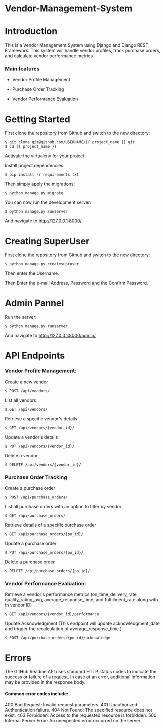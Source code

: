 # Vendor-Management-System

# Introduction

This is a Vendor Management System using Django and Django REST Framework. This system will handle vendor profiles, track purchase orders, and calculate vendor performance metrics


### Main features

* Vendor Profile Management

* Purchase Order Tracking

* Vendor Performance Evaluation

# Getting Started

First clone the repository from Github and switch to the new directory:

    $ git clone git@github.com/USERNAME/{{ project_name }}.git
    $ cd {{ project_name }}
    
Activate the virtualenv for your project.
    
Install project dependencies:

    $ pip install -r requirements.txt
    
    
Then simply apply the migrations:

    $ python manage.py migrate
    

You can now run the development server:

    $ python manage.py runserver

And navigate to http://127.0.0.1:8000/

# Creating SuperUser

First clone the repository from Github and switch to the new directory:

    $ python manage.py createsupruser
    
Then enter the Username.
    
Then Enter the e-mail Address, Password and the Confirm Password.

# Admin Pannel

Run the server:

    $ python manage.py runserver

And navigate to http://127.0.0.1:8000/admin/

# API Endpoints

### Vendor Profile Management:
Create a new vendor

    $ POST /api/vendors/
    
List all vendors

    $ GET /api/vendors/
    
Retrieve a specific vendor's details

    $ GET /api/vendors/{vendor_id}/

Update a vendor's details

    $ PUT /api/vendors/{vendor_id}/
    
Delete a vendor

    $ DELETE /api/vendors/{vendor_id}/

### Purchase Order Tracking
Create a purchase order

    $ POST /api/purchase_orders/

List all purchase orders with an option to filter by vendor

    $ GET /api/purchase_orders/

Retrieve details of a specific purchase order

    $ GET /api/purchase_orders/{po_id}/

Update a purchase order

    $ PUT /api/purchase_orders/{po_id}/

Delete a purchase order

    $ DELETE /api/purchase_orders/{po_id}/

### Vendor Performance Evaluation:
Retrieve a vendor's performance metrics
(on_time_delivery_rate, quality_rating_avg, average_response_time, and fulfillment_rate along with th vendor ID)

    $ GET /api/vendors/{vendor_id}/performance

Update Acknowledgment
(This endpoint will update acknowledgment_date and trigger the recalculation of average_response_time.)

    $ POST /api/purchase_orders/{po_id}/acknowledge

# Errors
The GitHub Readme API uses standard HTTP status codes to indicate the success or failure of a request. In case of an error, additional information may be provided in the response body.

#### Common error codes include:

400 Bad Request: Invalid request parameters.
401 Unauthorized: Authentication failure.
404 Not Found: The specified resource does not exist.
403 Forbidden: Access to the requested resource is forbidden.
500 Internal Server Error: An unexpected error occurred on the server.

